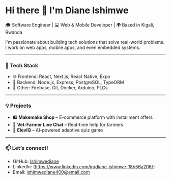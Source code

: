 # Hi there 👋 I'm Diane Ishimwe

🎓 Software Engineer | 💻 Web & Mobile Developer | 🌍 Based in Kigali, Rwanda

I'm passionate about building tech solutions that solve real-world problems.  
I work on web apps, mobile apps, and even embedded systems.  

---

### 🔧 Tech Stack
- 🌐 Frontend: React, Next.js, React Native, Expo
- 🧠 Backend: Node.js, Express, PostgreSQL, TypeORM
- 💾 Other: Firebase, Git, Docker, Arduino, PLCs

---

### 💡 Projects
- 🛍️ **Makemake Shop** – E-commerce platform with installment offers
- 💬 **Vet-Farmer Live Chat** – Real-time help for farmers
- 🧠 **ElevIQ** – AI-powered adaptive quiz game

---

### 📫 Let’s connect!
- GitHub: [Ishimwediane](https://github.com/Ishimwediane)
- LinkedIn: (https://www.linkedin.com/in/diane-ishimwe-18b56a206/)
- Email: ishimwediane400@email.com
